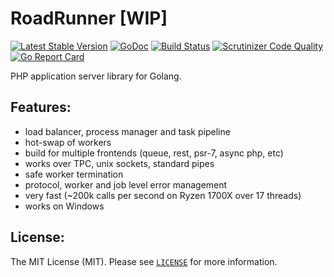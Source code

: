 RoadRunner [WIP]
==========
[![Latest Stable Version](https://poser.pugx.org/spiral/roadrunner/v/stable)](https://packagist.org/packages/spiral/roadrunner) 
[![GoDoc](https://godoc.org/github.com/spiral/roadrunner?status.svg)](https://godoc.org/github.com/spiral/roadrunner)
[![Build Status](https://travis-ci.org/spiral/roadrunner.svg?branch=master)](https://travis-ci.org/spiral/roadrunner)
[![Scrutinizer Code Quality](https://scrutinizer-ci.com/g/spiral/roadrunner/badges/quality-score.png)](https://scrutinizer-ci.com/g/spiral/roadrunner/?branch=master)
[![Go Report Card](https://goreportcard.com/badge/github.com/spiral/roadrunner)](https://goreportcard.com/report/github.com/spiral/roadrunner)

PHP application server library for Golang.

Features:
--------
- load balancer, process manager and task pipeline
- hot-swap of workers
- build for multiple frontends (queue, rest, psr-7, async php, etc)
- works over TPC, unix sockets, standard pipes
- safe worker termination
- protocol, worker and job level error management
- very fast (~200k calls per second on Ryzen 1700X over 17 threads)
- works on Windows

License:
--------
The MIT License (MIT). Please see [`LICENSE`](./LICENSE) for more information.
